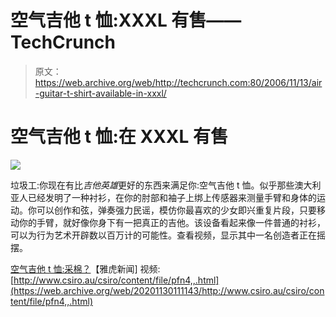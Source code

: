 # 空气吉他 t 恤:XXXL 有售——TechCrunch

> 原文：<https://web.archive.org/web/http://techcrunch.com:80/2006/11/13/air-guitar-t-shirt-available-in-xxxl/>

# 空气吉他 t 恤:在 XXXL 有售

![](img/6ec2112992e59b0c4609b23ff5f93507.png)

垃圾工:你现在有比*吉他英雄*更好的东西来满足你:空气吉他 t 恤。似乎那些澳大利亚人已经发明了一种衬衫，在你的肘部和袖子上绑上传感器来测量手臂和身体的运动。你可以创作和弦，弹奏强力民谣，模仿你最喜欢的少女即兴重复片段，只要移动你的手臂，就好像你身下有一把真正的吉他。该设备看起来像一件普通的衬衫，可以为行为艺术开辟数以百万计的可能性。查看视频，显示其中一名创造者正在摇摆。

[空气吉他 t 恤:采棉？](https://web.archive.org/web/20201130111143/http://news.yahoo.com/s/nm/20061113/od_nm/australia_guitar_dc_1)【雅虎新闻]
视频:[http://www.csiro.au/csiro/content/file/pfn4,,.html](https://web.archive.org/web/20201130111143/http://www.csiro.au/csiro/content/file/pfn4,,.html)